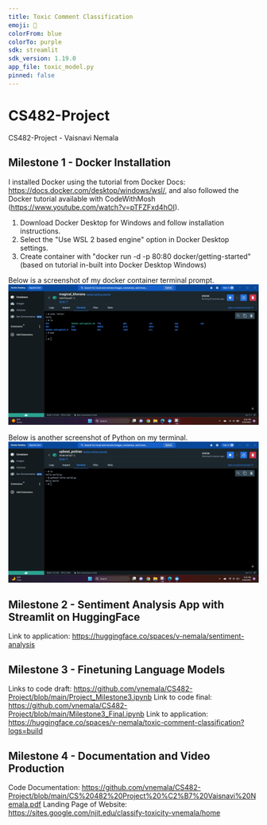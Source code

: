 ```yaml
---
title: Toxic Comment Classification
emoji: 💬
colorFrom: blue
colorTo: purple
sdk: streamlit
sdk_version: 1.19.0
app_file: toxic_model.py
pinned: false
---
```


<!---
---
title: Sentiment Analysis
emoji: 😄
colorFrom: blue
colorTo: pink
sdk: streamlit
sdk_version: 1.17.0
app_file: app.py
pinned: false
---
--->


# CS482-Project
CS482-Project - Vaisnavi Nemala

## Milestone 1 - Docker Installation
I installed Docker using the tutorial from Docker Docs: https://docs.docker.com/desktop/windows/wsl/, and also followed the Docker tutorial available with CodeWithMosh (https://www.youtube.com/watch?v=pTFZFxd4hOI).
1) Download Docker Desktop for Windows and follow installation instructions.
2) Select the "Use WSL 2 based engine" option in Docker Desktop settings.
3) Create container with "docker run -d -p 80:80 docker/getting-started" (based on tutorial in-built into Docker Desktop Windows)

Below is a screenshot of my docker container terminal prompt.
![Terminal](https://github.com/vnemala/CS482-Project/blob/milestone-1/Milestone1_VaisnaviNemala.jpg)

Below is another screenshot of Python on my terminal.
![Image 2](https://github.com/vnemala/CS482-Project/blob/milestone-1/Milestone1_Image2_VaisnaviNemala.jpg)

## Milestone 2 - Sentiment Analysis App with Streamlit on HuggingFace
Link to application: https://huggingface.co/spaces/v-nemala/sentiment-analysis

## Milestone 3 - Finetuning Language Models
Links to code draft: https://github.com/vnemala/CS482-Project/blob/main/Project_Milestone3.ipynb
Link to code final: https://github.com/vnemala/CS482-Project/blob/main/Milestone3_Final.ipynb
Link to application: https://huggingface.co/spaces/v-nemala/toxic-comment-classification?logs=build

## Milestone 4 - Documentation and Video Production
Code Documentation: https://github.com/vnemala/CS482-Project/blob/main/CS%20482%20Project%20%C2%B7%20Vaisnavi%20Nemala.pdf
Landing Page of Website: https://sites.google.com/njit.edu/classify-toxicity-vnemala/home

